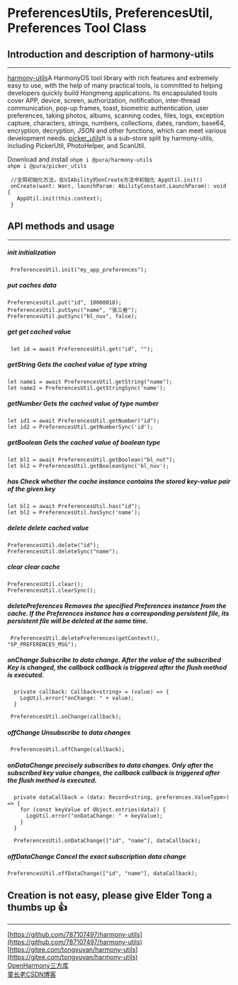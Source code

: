 # PreferencesUtils, PreferencesUtil, Preferences Tool Class

## Introduction and description of harmony-utils

------
[harmony-utils](https://ohpm.openharmony.cn/#/cn/detail/@pura%2Fharmony-utils)A HarmonyOS tool library with rich features and extremely easy to use, with the help of many practical tools, is committed to helping developers quickly build Hongmeng applications. Its encapsulated tools cover APP, device, screen, authorization, notification, inter-thread communication, pop-up frames, toast, biometric authentication, user preferences, taking photos, albums, scanning codes, files, logs, exception capture, characters, strings, numbers, collections, dates, random, base64, encryption, decryption, JSON and other functions, which can meet various development needs.
[picker_utils](https://ohpm.openharmony.cn/#/cn/detail/@pura%2Fpicker_utils)It is a sub-store split by harmony-utils, including PickerUtil, PhotoHelper, and ScanUtil.

Download and install
`ohpm i @pura/harmony-utils`  
`ohpm i @pura/picker_utils`

 ```
  //全局初始化方法，在UIAbility的onCreate方法中初始化 AppUtil.init()
  onCreate(want: Want, launchParam: AbilityConstant.LaunchParam): void {
    AppUtil.init(this.context);
  }
 ```

## API methods and usage

------

##### init initialization

```
 PreferencesUtil.init("my_app_preferences");
```

##### put caches data

```
PreferencesUtil.put("id", 10000018);
PreferencesUtil.putSync("name", "张三叁");
PreferencesUtil.putSync("bl_nuv", false);
```

##### get get cached value

```
 let id = await PreferencesUtil.get("id", "");
```

##### getString Gets the cached value of type string

```
let name1 = await PreferencesUtil.getString("name");
let name2 = PreferencesUtil.getStringSync('name');
```

##### getNumber Gets the cached value of type number

```
let id1 = await PreferencesUtil.getNumber("id");
let id2 = PreferencesUtil.getNumberSync('id');
```

##### getBoolean Gets the cached value of boolean type

```
let bl1 = await PreferencesUtil.getBoolean("bl_nut");
let bl2 = PreferencesUtil.getBooleanSync('bl_nuv');
```

##### has Check whether the cache instance contains the stored key-value pair of the given key

```
let bl1 = await PreferencesUtil.has("id");
let bl2 = PreferencesUtil.hasSync('name');
```

##### delete delete cached value

```
PreferencesUtil.delete("id");
PreferencesUtil.deleteSync("name");
```

##### clear clear cache

```
PreferencesUtil.clear();
PreferencesUtil.clearSync();
```

##### deletePreferences Removes the specified Preferences instance from the cache. If the Preferences instance has a corresponding persistent file, its persistent file will be deleted at the same time.

```
 PreferencesUtil.deletePreferences(getContext(), "SP_PREFERENCES_MSG");
```

##### onChange Subscribe to data change. After the value of the subscribed Key is changed, the callback callback is triggered after the flush method is executed.

```
  private callback: Callback<string> = (value) => {
    LogUtil.error("onChange: " + value);
  }
  
 PreferencesUtil.onChange(callback);
```

##### offChange Unsubscribe to data changes

```
 PreferencesUtil.offChange(callback);
```

##### onDataChange precisely subscribes to data changes. Only after the subscribed key value changes, the callback callback is triggered after the flush method is executed.

```
  private dataCallback = (data: Record<string, preferences.ValueType>) => {
    for (const keyValue of Object.entries(data)) {
      LogUtil.error("onDataChange: " + keyValue);
    }
  }
  
  PreferencesUtil.onDataChange(["id", "name"], dataCallback);
```

##### offDataChange Cancel the exact subscription data change

```
PreferencesUtil.offDataChange(["id", "name"], dataCallback);
```

## Creation is not easy, please give Elder Tong a thumbs up 👍

------
[https://github.com/787107497/harmony-utils](https://github.com/787107497/harmony-utils)   
[https://gitee.com/tongyuyan/harmony-utils](https://gitee.com/tongyuyan/harmony-utils)   
[OpenHarmony三方库](https://ohpm.openharmony.cn/#/cn/detail/@pura%2Fharmony-utils)   
[童长老CSDN博客](https://blog.csdn.net/qq_32922545)   
   



